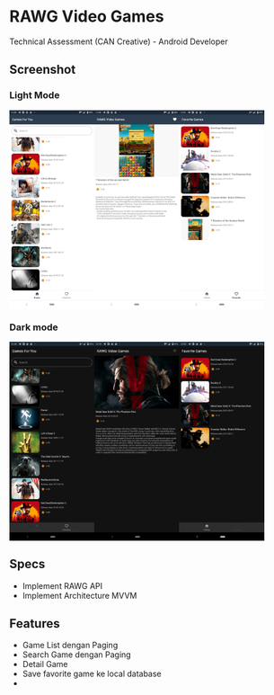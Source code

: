 # RAWG Video Games
 Technical Assessment (CAN Creative) - Android Developer

## Screenshot

### Light Mode
<div style="display:flex;">
<img alt="App image" src="img/list-game.png" width="30%">
<img alt="App image" src="img/detail-game.png" width="30%">
<img alt="App image" src="img/favorite-game.png" width="30%">
</div>

### Dark mode
<div style="display:flex;">
<img alt="App image" src="img-night/list-game.png" width="30%">
<img alt="App image" src="img-night/detail-game.png" width="30%">
<img alt="App image" src="img-night/favorite-game.png" width="30%">
</div>
 
## Specs

- Implement RAWG API
- Implement Architecture MVVM

## Features

- Game List dengan Paging
- Search Game dengan Paging
- Detail Game
- Save favorite game ke local database
- 